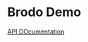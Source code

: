 # Brodo Demo

[API DOcumentation](https://github.com/enjaytarigan/brodo-demo/blob/master/APIDocs.md)
